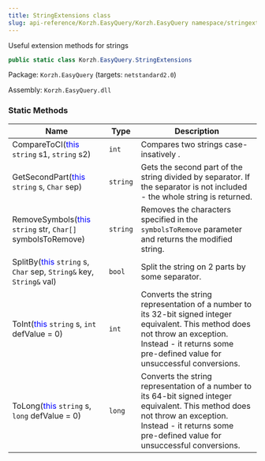 ```yaml
---
title: StringExtensions class
slug: api-reference/Korzh.EasyQuery/Korzh.EasyQuery namespace/stringextensions-class
---
```



Useful extension methods for strings
```csharp
public static class Korzh.EasyQuery.StringExtensions

```
Package: `Korzh.EasyQuery` (targets: `netstandard2.0`)

Assembly: `Korzh.EasyQuery.dll`

### Static Methods

| Name | Type | Description | 
| --- | --- | --- | 
| CompareToCI(<span style='color: blue'>this</span> `string` s1, `string` s2) | `int` | Compares two strings case-insatively . | 
| GetSecondPart(<span style='color: blue'>this</span> `string` s, `Char` sep) | `string` | Gets the second part of the string divided by separator. If the separator is not included - the whole string is returned. | 
| RemoveSymbols(<span style='color: blue'>this</span> `string` str, `Char[]` symbolsToRemove) | `string` | Removes the characters specified in the `symbolsToRemove` parameter and returns the modified string. | 
| SplitBy(<span style='color: blue'>this</span> `string` s, `Char` sep, `String&` key, `String&` val) | `bool` | Split the string on 2 parts by some separator. | 
| ToInt(<span style='color: blue'>this</span> `string` s, `int` defValue = 0) | `int` | Converts the string representation of a number to its 32-bit signed integer equivalent.  This method does not throw an exception. Instead - it returns some pre-defined value for unsuccessful conversions. | 
| ToLong(<span style='color: blue'>this</span> `string` s, `long` defValue = 0) | `long` | Converts the string representation of a number to its 64-bit signed integer equivalent.  This method does not throw an exception. Instead - it returns some pre-defined value for unsuccessful conversions. |